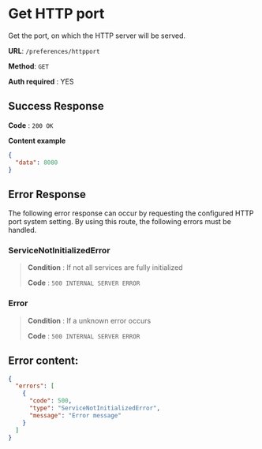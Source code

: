 # Get HTTP port

Get the port, on which the HTTP server will be served.

**URL**: `/preferences/httpport`

**Method**: `GET`

**Auth required** : YES


## Success Response

**Code** : `200 OK`

**Content example**

```json
{
  "data": 8080
}
```

## Error Response

The following error response can occur by requesting the configured HTTP port system setting. By using this route, the following errors must be handled.


### ServiceNotInitializedError
> **Condition** : If not all services are fully initialized
>
> **Code** : `500 INTERNAL SERVER ERROR`


### Error
> **Condition** : If a unknown error occurs
>
> **Code** : `500 INTERNAL SERVER ERROR`


## Error content:
```json
{
  "errors": [
    {
      "code": 500,
      "type": "ServiceNotInitializedError",
      "message": "Error message"
    }
  ]
}
```